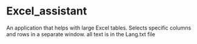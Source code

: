 # Excel_assistant
An application that helps with large Excel tables. Selects specific columns and rows in a separate window.
all text is in the Lang.txt file
